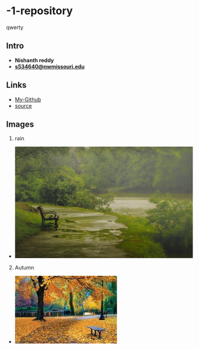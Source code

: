 # -1-repository
qwerty
## Intro

- **Nishanth reddy**
- **s534640@nwmissouri.edu**

## Links 
- [ My-Github](https://github.com/Nishanthreddy1997 "my reference link to github")
- [source](https://github.com/Nishanthreddy1997/-1-repository "my 1-repositpory")

## Images

1. rain
- ![rain image](https://github.com/Nishanthreddy1997/-1-repository/raw/master/RAIN.jpg "simple")

2. Autumn
- ![autumn image](https://github.com/Nishanthreddy1997/-1-repository/raw/master/autumn.jpeg "ojk")
